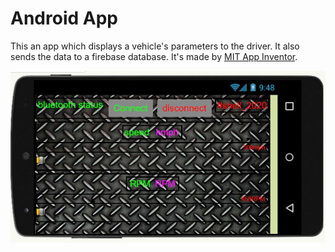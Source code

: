 # Android App
This an app which displays a vehicle's parameters to the driver. It also sends the data to a firebase database.
It's made by [MIT App Inventor](http://appinventor.mit.edu/).

![AndroidApp](Pic.JPG)
